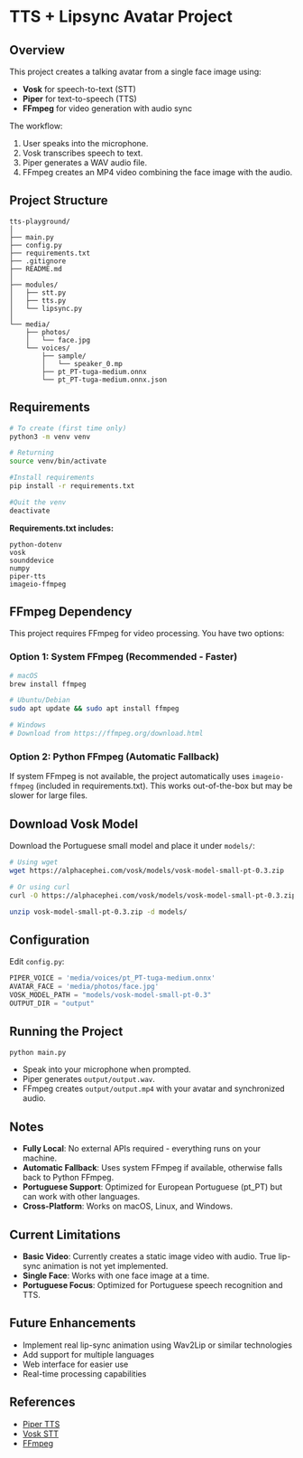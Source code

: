 # TTS + Lipsync Avatar Project

## Overview

This project creates a talking avatar from a single face image using:

- **Vosk** for speech-to-text (STT)
- **Piper** for text-to-speech (TTS)
- **FFmpeg** for video generation with audio sync

The workflow:

1. User speaks into the microphone.
2. Vosk transcribes speech to text.
3. Piper generates a WAV audio file.
4. FFmpeg creates an MP4 video combining the face image with the audio.

## Project Structure

```
tts-playground/
│
├── main.py
├── config.py
├── requirements.txt
├── .gitignore
├── README.md
│
├── modules/
│   ├── stt.py
│   ├── tts.py
│   └── lipsync.py
│
└── media/
    ├── photos/
    │   └── face.jpg
    └── voices/
        ├── sample/
        │   └── speaker_0.mp
        ├── pt_PT-tuga-medium.onnx
        └── pt_PT-tuga-medium.onnx.json
```

## Requirements

```bash
# To create (first time only)
python3 -m venv venv

# Returning
source venv/bin/activate

#Install requirements
pip install -r requirements.txt

#Quit the venv
deactivate
```

**Requirements.txt includes:**

```
python-dotenv
vosk
sounddevice
numpy
piper-tts
imageio-ffmpeg
```

## FFmpeg Dependency

This project requires FFmpeg for video processing. You have two options:

### Option 1: System FFmpeg (Recommended - Faster)

```bash
# macOS
brew install ffmpeg

# Ubuntu/Debian
sudo apt update && sudo apt install ffmpeg

# Windows
# Download from https://ffmpeg.org/download.html
```

### Option 2: Python FFmpeg (Automatic Fallback)

If system FFmpeg is not available, the project automatically uses `imageio-ffmpeg` (included in requirements.txt).
This works out-of-the-box but may be slower for large files.

## Download Vosk Model

Download the Portuguese small model and place it under `models/`:

```bash
# Using wget
wget https://alphacephei.com/vosk/models/vosk-model-small-pt-0.3.zip

# Or using curl
curl -O https://alphacephei.com/vosk/models/vosk-model-small-pt-0.3.zip

unzip vosk-model-small-pt-0.3.zip -d models/
```

## Configuration

Edit `config.py`:

```python
PIPER_VOICE = 'media/voices/pt_PT-tuga-medium.onnx'
AVATAR_FACE = 'media/photos/face.jpg'
VOSK_MODEL_PATH = "models/vosk-model-small-pt-0.3"
OUTPUT_DIR = "output"
```

## Running the Project

```bash
python main.py
```

- Speak into your microphone when prompted.
- Piper generates `output/output.wav`.
- FFmpeg creates `output/output.mp4` with your avatar and synchronized audio.

## Notes

- **Fully Local**: No external APIs required - everything runs on your machine.
- **Automatic Fallback**: Uses system FFmpeg if available, otherwise falls back to Python FFmpeg.
- **Portuguese Support**: Optimized for European Portuguese (pt_PT) but can work with other languages.
- **Cross-Platform**: Works on macOS, Linux, and Windows.

## Current Limitations

- **Basic Video**: Currently creates a static image video with audio. True lip-sync animation is not yet implemented.
- **Single Face**: Works with one face image at a time.
- **Portuguese Focus**: Optimized for Portuguese speech recognition and TTS.

## Future Enhancements

- Implement real lip-sync animation using Wav2Lip or similar technologies
- Add support for multiple languages
- Web interface for easier use
- Real-time processing capabilities

## References

- [Piper TTS](https://github.com/rhasspy/piper)
- [Vosk STT](https://alphacephei.com/vosk/)
- [FFmpeg](https://ffmpeg.org/)
